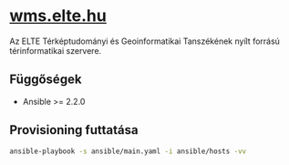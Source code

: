 [wms.elte.hu](http://wms.elte.hu)
=================================

Az ELTE Térképtudományi és Geoinformatikai Tanszékének nyílt forrású térinformatikai szervere.

Függőségek
----------

* Ansible >= 2.2.0

Provisioning futtatása
----------------------

```sh
ansible-playbook -s ansible/main.yaml -i ansible/hosts -vv
```
